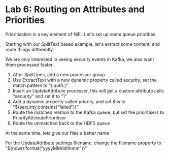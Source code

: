 # Lab 6: Routing on Attributes and Priorities

Prioritisation is a key element of NiFi. Let's set up some queue priorities.

Starting with our SplitText based example, let's extract some content, and route things differently.

We are only interested in seeing security events in Kafka, we also want them processed faster.

1. After SplitLines, add a new processor group
1. Use ExtractText with a new dynamic property called security, set the match pattern to "(.*auth.*)"
1. Insert an UpdateAttribute processor, this will get a custom attribute calls "security" and set it to "1"
1. Add a dynamic property called priority, and set this to "${security:contains("failed")}"
1. Route the matched relation to the Kafka queue, but set the prioritisers to PriorityAttributePrioritiser
1. Route the unmatched back to the HDFS queue

At the same time, lets give our files a better name

For the UpdateAttribute settings filename, change the filename property to "${now():format("yyyyMMddhhmm")}"
